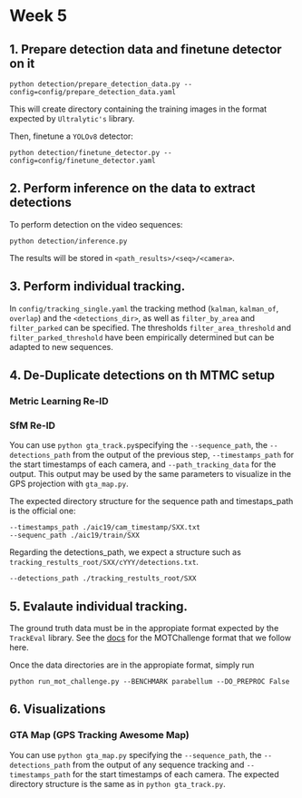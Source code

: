 # Week 5


## 1. Prepare detection data and finetune detector on it

```
python detection/prepare_detection_data.py --config=config/prepare_detection_data.yaml
```

This will create directory containing the training images in the format expected by `Ultralytic's` library.

Then, finetune a `YOLOv8` detector:

```
python detection/finetune_detector.py --config=config/finetune_detector.yaml
```

## 2. Perform inference on the data to extract detections

To perform detection on the video sequences:
```
python detection/inference.py
```
The results will be stored in `<path_results>/<seq>/<camera>`.

## 3. Perform individual tracking.
In `config/tracking_single.yaml` the tracking method (`kalman`, `kalman_of`, `overlap`) and the `<detections_dir>`, as well as `filter_by_area` and `filter_parked` can be specified. The thresholds `filter_area_threshold` and `filter_parked_threshold` have been empirically determined but can be adapted to new sequences.

## 4. De-Duplicate detections on th MTMC setup

### Metric Learning Re-ID

### SfM Re-ID
You can use `python gta_track.py`specifying the `--sequence_path`, the `--detections_path` from the output of the previous step, `--timestamps_path` for the start timestamps of each camera, and `--path_tracking_data` for the output. This output may be used by the same parameters to visualize in the GPS projection with `gta_map.py`. 

The expected directory structure for the sequence path and timestaps_path is the official one:
``` 
--timestamps_path ./aic19/cam_timestamp/SXX.txt
--sequenc_path ./aic19/train/SXX
```
Regarding the detections_path, we expect a structure such as `tracking_restults_root/SXX/cYYY/detections.txt`.
```
--detections_path ./tracking_restults_root/SXX
```

## 5. Evalaute individual tracking.
The ground truth data must be in the appropiate format expected by the `TrackEval` library. See the [docs](https://github.com/JonathonLuiten/TrackEval/tree/master/docs/MOTChallenge-Official) for the MOTChallenge format that we follow here.

Once the data directories are in the appropiate format, simply run
```
python run_mot_challenge.py --BENCHMARK parabellum --DO_PREPROC False
```
## 6. Visualizations

### GTA Map (GPS Tracking Awesome Map)
You can use `python gta_map.py` specifying the `--sequence_path`, the `--detections_path` from the output of any sequence tracking and `--timestamps_path` for the start timestamps of each camera. The expected directory structure is the same as in `python gta_track.py`.
